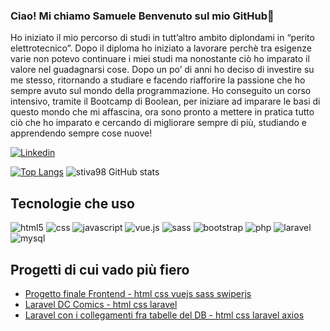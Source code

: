 ### Ciao! Mi chiamo Samuele Benvenuto sul mio GitHub👋
<div>
Ho iniziato il mio percorso di studi in tutt’altro ambito diplondami in “perito elettrotecnico”. Dopo il diploma ho iniziato a lavorare perchè tra esigenze varie non potevo continuare i miei studi ma nonostante ciò ho imparato il valore nel guadagnarsi cose. Dopo un po’ di anni ho deciso di investire su me stesso, ritornando a studiare e facendo riafforire la passione che ho sempre avuto sul mondo della programmazione. Ho conseguito un corso intensivo, tramite il Bootcamp di Boolean, per iniziare ad imparare le basi di questo mondo che mi affascina,  ora sono pronto a mettere in pratica tutto ciò che ho imparato e cercando di migliorare sempre di più, studiando e apprendendo sempre cose nuove!

 
</div>

[![Linkedin](https://img.shields.io/badge/LinkedIn-0077B5?style=for-the-badge&logo=linkedin&logoColor=white)](https://www.linkedin.com/in/samuele-stivaletti-07014120a/)

[![Top Langs](https://github-readme-stats.vercel.app/api/top-langs/?username=stiva98)](https://github.com/anuraghazra/github-readme-stats)
![stiva98 GitHub stats](https://github-readme-stats.vercel.app/api?username=stiva98&show_icons=true&theme=dracula)

## Tecnologie che uso 
<div>
  <img alt="html5" src="https://img.shields.io/badge/HTML5-E34F26?style=for-the-badge&logo=html5&logoColor=white"/>
  <img alt="css" src="https://img.shields.io/badge/CSS-239120?&style=for-the-badge&logo=css3&logoColor=white"/>
  <img alt="javascript" src="https://img.shields.io/badge/JavaScript-F7DF1E?style=for-the-badge&logo=javascript&logoColor=black"/>
  <img alt="vue.js" src="https://img.shields.io/badge/Vue.js-35495E?style=for-the-badge&logo=vue.js&logoColor=4FC08D"/>
  <img alt="sass" src="https://img.shields.io/badge/Sass-CC6699?style=for-the-badge&logo=sass&logoColor=white"/>
  <img alt="bootstrap" src="https://img.shields.io/badge/Bootstrap-563D7C?style=for-the-badge&logo=bootstrap&logoColor=white"/>
  <img alt="php" src="https://img.shields.io/badge/PHP-777BB4?style=for-the-badge&logo=php&logoColor=white"/>
  <img alt="laravel" src="https://img.shields.io/badge/Laravel-FF2D20?style=for-the-badge&logo=laravel&logoColor=white"/>
  <img alt="mysql" src="https://img.shields.io/badge/MySQL-00000F?style=for-the-badge&logo=mysql&logoColor=white"/>
</div>

## Progetti di cui vado più fiero
- [Progetto finale Frontend - html css vuejs sass swiperjs](https://github.com/stiva98/proj-html-vuejs)
- [Laravel DC Comics - html css laravel](https://github.com/stiva98/laravel-dc-comics)
- [Laravel con i collegamenti fra tabelle del DB - html css laravel axios](https://github.com/stiva98/laravel-many-to-many)
